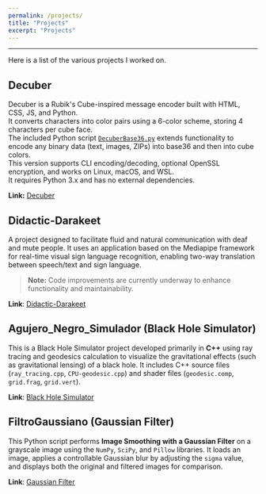 ```yaml
---
permalink: /projects/
title: "Projects"
excerpt: "Projects"
---
```


---
Here is a list of the various projects I worked on.

## Decuber

Decuber is a Rubik's Cube-inspired message encoder built with HTML, CSS, JS, and Python.  
It converts characters into color pairs using a 6-color scheme, storing 4 characters per cube face.  
The included Python script [`DecuberBase36.py`](https://github.com/h4ckxel/Decuber/blob/main/DecuberBase36.py) extends functionality to encode any binary data (text, images, ZIPs) into base36 and then into cube colors.  
This version supports CLI encoding/decoding, optional OpenSSL encryption, and works on Linux, macOS, and WSL.  
It requires Python 3.x and has no external dependencies.

**Link:** [Decuber](https://github.com/h4ckxel/Decuber)

## Didactic-Darakeet

A project designed to facilitate fluid and natural communication with deaf and mute people. It uses an application based on the Mediapipe framework for real-time visual sign language recognition, enabling two-way translation between speech/text and sign language.

> **Note:** Code improvements are currently underway to enhance functionality and maintainability.

**Link**: [Didactic-Darakeet](https://github.com/h4ckxel/didactic-parakeet)

## Agujero_Negro_Simulador (Black Hole Simulator)

This is a Black Hole Simulator project developed primarily in **C++** using ray tracing and geodesics calculation to visualize the gravitational effects (such as gravitational lensing) of a black hole. It includes C++ source files (`ray_tracing.cpp`, `CPU-geodesic.cpp`) and shader files (`geodesic.comp`, `grid.frag`, `grid.vert`).

**Link**: [Black Hole Simulator](https://github.com/h4ckxel/agujero_negro_simulador)

## FiltroGaussiano (Gaussian Filter)

This Python script performs **Image Smoothing with a Gaussian Filter** on a grayscale image using the `NumPy`, `SciPy`, and `Pillow` libraries. It loads an image, applies a controllable Gaussian blur by adjusting the `sigma` value, and displays both the original and filtered images for comparison.

**Link**: [Gaussian Filter](https://github.com/h4ckxel/FiltroGaussiano)